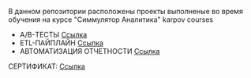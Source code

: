 В данном репозитории расположены проекты выполненые во время обучения на курсе "Симмулятор Аналитика" karpov courses
- А/B-ТЕСТЫ [Ссылка](https://github.com/yanb1831/karpov.courses/blob/d6382c4f5f042889ca4501904ee6ab2917d7f8d8/AB_tests/A_B_tests.ipynb)
- ETL-ПАЙПЛАЙН [Ссылка](https://github.com/yanb1831/karpov.courses/blob/0dd43b33cde2d95be678e914880b144caa83baf3/Airflow/ETL_pipeline.py)
- АВТОМАТИЗАЦИЯ ОТЧЕТНОСТИ [Ссылка](https://github.com/yanb1831/karpov.courses/blob/0dd43b33cde2d95be678e914880b144caa83baf3/Airflow/Alerts.py)
  
  
СЕРТИФИКАТ: [Ссылка](https://disk.yandex.ru/i/syugS_vyZTKsyg)
